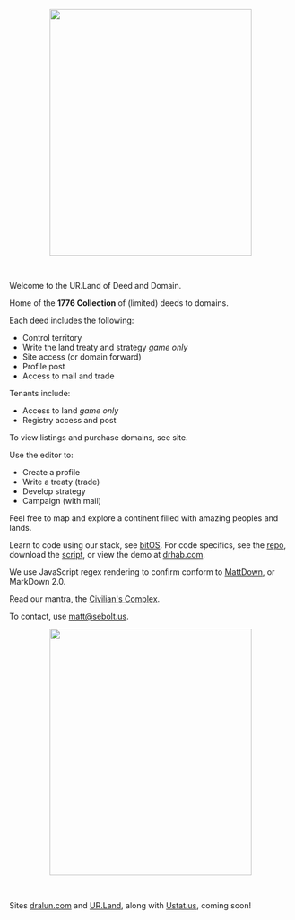
<p align="center">
  <img src="https://github.com/nfnth/res/raw/main/site/coat.png" width="360" height="440" /></p>

<br/>

Welcome to the UR.Land of Deed and Domain.

Home of the **1776 Collection** of (limited) deeds to domains. 

Each deed includes the following:

- Control territory
- Write the land treaty and strategy *game only*
- Site access (or domain forward)
- Profile post
- Access to mail and trade

Tenants include:

- Access to land *game only*
- Registry access and post

To view listings and purchase domains, see site.

Use the editor to:

- Create a profile
- Write a treaty (trade)
- Develop strategy
- Campaign (with mail)

Feel free to map and explore a continent filled with amazing peoples and lands. 

Learn to code using our stack, see [bitOS](https://github.com/nfnth/nfnth/wiki/Bit-OS). For code specifics, see the [repo](), download the [script](https://gist.github.com/nfnth/ef98bc2ade9286b240eac846ff52bcce), or view the demo at [drhab.com](https://drhab.com).

We use JavaScript regex rendering to confirm conform to [MattDown](https://github.com/nfnth/nfnth/wiki/Mattdown), or MarkDown 2.0.

Read our mantra, the [Civilian's Complex](https://github.com/nfnth/nfnth/wiki/Manifest).
 
To contact, use matt@sebolt.us.

<p align="center">
  <img src="https://github.com/nfnth/res/raw/main/site/bird.png" width="360" height="440" /></p>

<br/>

Sites [dralun.com]() and [UR.Land](), along with [Ustat.us](), coming soon!

